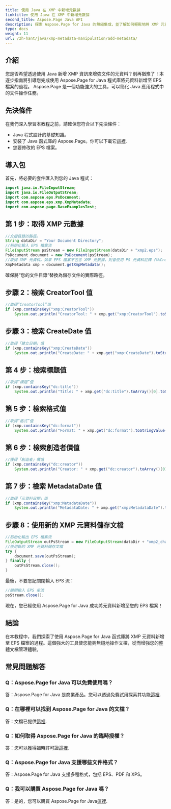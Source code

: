 ```yaml
---
title: 使用 Java 在 XMP 中新增元數據
linktitle: 使用 Java 在 XMP 中新增元數據
second_title: Aspose.Page Java API
description: 探索 Aspose.Page for Java 的無縫集成，並了解如何輕鬆地將 XMP 元資料新增至 EPS 檔案。立即提升您的文件管理等級！
type: docs
weight: 11
url: /zh-hant/java/xmp-metadata-manipulation/add-metadata/
---
```

## 介紹
您是否希望透過使用 Java 新增 XMP 資訊來增強文件的元資料？別再猶豫了！本逐步指南將引導您完成使用 Aspose.Page for Java 程式庫將元資料新增至 EPS 檔案的過程。 Aspose.Page 是一個功能強大的工具，可以簡化 Java 應用程式中的文件操作任務。
## 先決條件
在我們深入學習本教程之前，請確保您符合以下先決條件：
- Java 程式設計的基礎知識。
- 安裝了 Java 函式庫的 Aspose.Page。你可以下載它[這裡](https://releases.aspose.com/page/java/).
- 您要修改的 EPS 檔案。
## 導入包
首先，將必要的套件匯入到您的 Java 程式：
```java
import java.io.FileInputStream;
import java.io.FileOutputStream;
import com.aspose.eps.PsDocument;
import com.aspose.eps.xmp.XmpMetadata;
import com.aspose.page.BaseExamplesTest;
```
## 第 1 步：取得 XMP 元數據
```java
//文檔目錄的路徑。
String dataDir = "Your Document Directory";
//初始化輸入 EPS 檔案流
FileInputStream psStream = new FileInputStream(dataDir + "xmp2.eps");
PsDocument document = new PsDocument(psStream);
//取得 XMP 元資料。如果 EPS 檔案不包含 XMP 元數據，則會使用 PS 元資料註釋（%%Creator、%%CreateDate、%%Title 等）中的值建立新文件
XmpMetadata xmp = document.getXmpMetadata();
```
確保將“您的文件目錄”替換為儲存文件的實際路徑。

## 步驟 2：檢索 CreatorTool 值
```java
//取得“CreatorTool”值
if (xmp.containsKey("xmp:CreatorTool"))
    System.out.println("CreatorTool: " + xmp.get("xmp:CreatorTool").toStringValue());
```
## 步驟 3：檢索 CreateDate 值
```java
//取得「建立日期」值
if (xmp.containsKey("xmp:CreateDate"))
    System.out.println("CreateDate: " + xmp.get("xmp:CreateDate").toStringValue());
```
## 第 4 步：檢索標題值
```java
//取得“標題”值
if (xmp.containsKey("dc:title"))
    System.out.println("Title: " + xmp.get("dc:title").toArray()[0].toStringValue());
```
## 第 5 步：檢索格式值
```java
//取得“格式”值
if (xmp.containsKey("dc:format"))
    System.out.println("Format: " + xmp.get("dc:format").toStringValue());
```
## 第 6 步：檢索創造者價值
```java
//獲得「創造者」價值
if (xmp.containsKey("dc:creator"))
    System.out.println("Creator: " + xmp.get("dc:creator").toArray()[0].toStringValue());
```
## 第 7 步：檢索 MetadataDate 值
```java
//取得「元資料日期」值
if (xmp.containsKey("xmp:MetadataDate"))
    System.out.println("MetadataDate: " + xmp.get("xmp:MetadataDate").toStringValue());
```
## 步驟 8：使用新的 XMP 元資料儲存文檔
```java
//初始化輸出 EPS 檔案流
FileOutputStream outPsStream = new FileOutputStream(dataDir + "xmp2_changed.eps");
//使用新的 XMP 元資料儲存文檔
try {			
    document.save(outPsStream);
} finally {
    outPsStream.close();
}
```
最後，不要忘記關閉輸入 EPS 流：
```java
//關閉輸入 EPS 串流
psStream.close();
```
現在，您已經使用 Aspose.Page for Java 成功將元資料新增至您的 EPS 檔案！
## 結論
在本教程中，我們探索了使用 Aspose.Page for Java 函式庫將 XMP 元資料新增至 EPS 檔案的過程。這個強大的工具使您能夠無縫地操作文檔，從而增強您的整體文檔管理體驗。
## 常見問題解答
### Q：Aspose.Page for Java 可以免費使用嗎？
答：Aspose.Page for Java 是商業產品。您可以透過免費試用探索其功能[這裡](https://releases.aspose.com/).
### Q：在哪裡可以找到 Aspose.Page for Java 的文檔？
答：文檔已提供[這裡](https://reference.aspose.com/page/java/).
### Q：如何取得 Aspose.Page for Java 的臨時授權？
答：您可以獲得臨時許可證[這裡](https://purchase.aspose.com/temporary-license/).
### Q：Aspose.Page for Java 支援哪些文件格式？
答：Aspose.Page for Java 支援多種格式，包括 EPS、PDF 和 XPS。
### Q：我可以購買 Aspose.Page for Java 嗎？
答：是的，您可以購買 Aspose.Page for Java[這裡](https://purchase.aspose.com/buy).